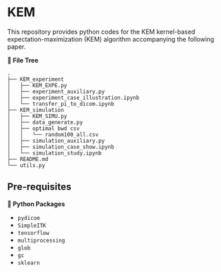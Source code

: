 # KEM

This repository provides python codes for the KEM kernel-based expectation-maximization (KEM) algorithm accompanying the following paper.


**🚩 File Tree**
```
.
├── KEM_experiment
│   ├── KEM_EXPE.py
│   ├── experiment_auxiliary.py
│   ├── experiment_case_illustration.ipynb
│   └── transfer_pi_to_dicom.ipynb
├── KEM_simulation
│   ├── KEM_SIMU.py
│   ├── data_generate.py
│   ├── optimal bwd csv
│   │   └── random100_all.csv
│   ├── simulation_auxiliary.py
│   ├── simulation_case_show.ipynb
│   └── simulation_study.ipynb
├── README.md
└── utils.py
```

## Pre-requisites

**🚩 Python Packages**

- `pydicom`
- `SimpleITK`
- `tensorflow`
- `multiprocessing`
- `glob`
- `gc`
- `sklearn`

